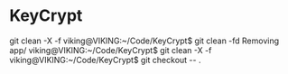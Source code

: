 # KeyCrypt
 
git clean -X -f
viking@VIKING:~/Code/KeyCrypt$ git clean -fd
Removing app/
viking@VIKING:~/Code/KeyCrypt$ git clean -X -f
viking@VIKING:~/Code/KeyCrypt$ git checkout -- .
